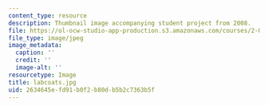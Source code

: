 ```yaml
---
content_type: resource
description: Thumbnail image accompanying student project from 2008.
file: https://ol-ocw-studio-app-production.s3.amazonaws.com/courses/2-00b-toy-product-design-spring-2008/2634645efd91b0f2b80db5b2c7363b5f_labcoats.jpg
file_type: image/jpeg
image_metadata:
  caption: ''
  credit: ''
  image-alt: ''
resourcetype: Image
title: labcoats.jpg
uid: 2634645e-fd91-b0f2-b80d-b5b2c7363b5f
---
```

